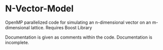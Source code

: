 # N-Vector-Model
OpenMP parallelized code for simulating an n-dimensional vector on an m-dimensional lattice.
Requires Boost Library

Documentation is given as comments within the code. Documentation is incomplete.
